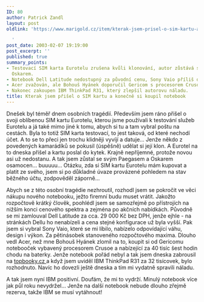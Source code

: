 ```yaml
---
ID: 80
author: Patrick Zandl
layout: post
oldlink: 'https://www.marigold.cz/item/kterak-jsem-prisel-o-sim-kartu-a-konecne-si-koupil-notebook

  '
post_date: 2003-02-07 19:19:00
post_excerpt: ''
published: true
summary_points:
- Testovací SIM karta Eurotelu zrušena kvůli klonování, autor zůstává s Paegasem a
  Oskarem.
- Notebook Dell Latitude nedostupný za původní cenu, Sony Vaio příliš drahé.
- Acer zvažován, ale Bohouš Hyánek doporučil Gericom s procesorem Crusoe.
- Nakonec zakoupen IBM ThinkPad R31, který zlepšil autorovu náladu.
title: Kterak jsem přišel o SIM kartu a konečně si koupil notebook
---
```


<p>
Dnešek byl téměř dnem osobních tragédií. Především jsem ráno přišel o svoji oblíbenou SIM kartu Eurotelu, kterou jsme používali k testování služeb Eurotelu a já také mimo jiné k tomu, abych si tu a tam vybral poštu na cestách. Byla to totiž SIM karta testovací, to jest taková, od které nechodí účet. A to se to přeci jen trochu klidněji vyvíjí a datuje... Jenže někdo z povedených kamarádíků se pokusil (úspěšně) udělat si její klon. A Eurotel na to dneska přišel a kartu poslal do kytek. Krajně nepříjemné, protože novou asi už nedostanu. A tak jsem zůstal se svým Paegasem a Oskarem osamocen... buuuuu... Otázku, zda si SIM kartu Eurotelu mám kupovat a platit ze svého, jsem si po důkladné úvaze provázené pohledem na stav běžného účtu, zodpověděl záporně...</p>

<p>
Abych se z této osobní tragédie nezhroutil, rozhodl jsem se pokročit ve věci nákupu nového notebooku, ježto firemní budu muset vrátit. Jakožto rozpočtově krátký člověk, poohlédl jsem se samozřejmě po přístrojích na nižším konci cenového spektra a zejména po akčních nabídkách. Původně se mi zamlouval Dell Latitude za cca. 29 000 Kč bez DPH, jenže ejhle - na stránkách Dellu ho nenabízeli a cena stejné konfigurace už byla vyšší. Pak jsem si vybral Sony Vaio, které se mi líbilo, nabízelo odpovídající váhu, design&#160;i výkon. Za pětinásobek stanoveného rozpočtového maxima. Dlouho vedl Acer, než mne Bohouš Hyánek zlomil na to, koupit si od Gericomu notebooček vybavený procesorem Crusoe a nabízející za 40 tisíc šest hodin chodu na baterky. Jenže notebook pořád nebyl a tak jsem dneska zabrousil na <A href="http://www.topbooky.cz/">topbooky.cz </A>a když jsem uviděl IBM ThinkPad R31 za 32 tisícovek, bylo rozhodnuto. Navíc ho dovezli ještě dneska a tím mi vydatně spravili náladu. </p>

<p>
A tak jsem nyní IBM positivní. Doufám, že mi to vydrží. Minulý notebook více jak půl roku nevydržel... Jenže na další notebook nebude dlouho zřejmě rezerva, takže IBM se musí vytáhnout!</p>